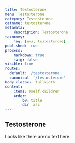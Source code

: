 ```yaml
---
title: Testosterone
menu: Testosterone
category: Testosterone
catname: testosterone
metadata:
    description: Testosterone
taxonomy:
    tag: [aas, testosterone]
published: true
process:
    markdown: true
    twig: false
visible: true
routes:
  default: '/testosterone'
  canonical: '/testosterone'
body_classes: fullwidth
content:
    items: @self.children
    order:
        by: title
        dir: asc
---
```

## Testosterone
Looks like there are no text here.
